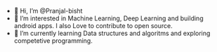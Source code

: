 - 👋 Hi, I’m @Pranjal-bisht
- 👀 I’m interested in Machine Learning, Deep Learning and building android apps. I also Love to contribute to open source.
- 🌱 I’m currently learning Data structures and algoritms and exploring competetive programming.

<!---
Pranjal-bisht/Pranjal-bisht is a ✨ special ✨ repository because its `README.md` (this file) appears on your GitHub profile.
You can click the Preview link to take a look at your changes.
--->
